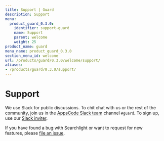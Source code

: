 ```yaml
---
title: Support | Guard
description: Support
menu:
  product_guard_0.3.0:
    identifier: support-guard
    name: Support
    parent: welcome
    weight: 25
product_name: guard
menu_name: product_guard_0.3.0
section_menu_id: welcome
url: /products/guard/0.3.0/welcome/support/
aliases:
- /products/guard/0.3.0/support/
---
```


# Support

We use Slack for public discussions. To chit chat with us or the rest of the community, join us in the [AppsCode Slack team](https://appscode.slack.com/messages/C8M8HANQ0/details/) channel `#guard`. To sign up, use our [Slack inviter](https://slack.appscode.com/).

If you have found a bug with Searchlight or want to request for new features, please [file an issue](https://github.com/appscode/guard/issues/new).
